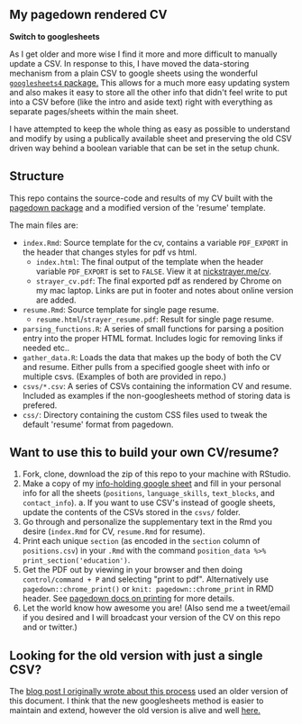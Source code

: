 ## My pagedown rendered CV

__Switch to googlesheets__

As I get older and more wise I find it more and more difficult to manually update a CSV. In response to this, I have moved the data-storing mechanism from a plain CSV to google sheets using the wonderful [`googlesheets4` package.](https://googlesheets4.tidyverse.org/index.html) This allows for a much more easy updating system and also makes it easy to store all the other info that didn't feel write to put into a CSV before (like the intro and aside text) right with everything as separate pages/sheets within the main sheet. 

I have attempted to keep the whole thing as easy as possible to understand and modify by using a publically available sheet and preserving the old CSV driven way behind a boolean variable that can be set in the setup chunk. 


## Structure

This repo contains the source-code and results of my CV built with the [pagedown package](https://pagedown.rbind.io) and a modified version of the 'resume' template. 

The main files are:

- `index.Rmd`: Source template for the cv, contains a variable `PDF_EXPORT` in the header that changes styles for pdf vs html. 
  - `index.html`: The final output of the template when the header variable `PDF_EXPORT` is set to `FALSE`. View it at [nickstrayer.me/cv](http://nickstrayer.me/cv).
  - `strayer_cv.pdf`: The final exported pdf as rendered by Chrome on my mac laptop. Links are put in footer and notes about online version are added. 
- `resume.Rmd`: Source template for single page resume. 
  - `resume.html`/`strayer_resume.pdf`: Result for single page resume.
- `parsing_functions.R`: A series of small functions for parsing a position entry into the proper HTML format. Includes logic for removing links if needed etc..
- `gather_data.R`: Loads the data that makes up the body of both the CV and resume. Either pulls from a specified google sheet with info or multiple csvs. (Examples of both are provided in repo.)
- `csvs/*.csv`: A series of CSVs containing the information CV and resume. Included as examples if the non-googlesheets method of storing data is prefered.  
- `css/`: Directory containing the custom CSS files used to tweak the default 'resume' format from pagedown. 

## Want to use this to build your own CV/resume? 

1. Fork, clone, download the zip of this repo to your machine with RStudio.
2. Make a copy of my [info-holding google sheet](https://docs.google.com/spreadsheets/d/14MQICF2F8-vf8CKPF1m4lyGKO6_thG-4aSwat1e2TWc/edit#gid=1730172225) and fill in your personal info for all the sheets (`positions`, `language_skills`, `text_blocks`, and `contact_info`). 
    a. If you want to use CSV's instead of google sheets, update the contents of the CSVs stored in the `csvs/` folder. 
3. Go through and personalize the supplementary text in the Rmd you desire (`index.Rmd` for CV, `resume.Rmd` for resume).
4. Print each unique `section` (as encoded in the `section` column of `positions.csv`) in your `.Rmd` with the command `position_data %>% print_section('education')`.
5. Get the PDF out by viewing in your browser and then doing `control/command + P` and selecting "print to pdf". Alternatively use `pagedown::chrome_print()` or `knit: pagedown::chrome_print` in RMD header. See [pagedown docs on printing](https://pagedown.rbind.io/#print-to-pdf) for more details.
6. Let the world know how awesome you are! (Also send me a tweet/email if you desired and I will broadcast your version of the CV on this repo and or twitter.)

## Looking for the old version with just a single CSV?

The [blog post I originally wrote about this process](https://livefreeordichotomize.com/2019/09/04/building_a_data_driven_cv_with_r/) used an older version of this document. I think that the new googlesheets method is easier to maintain and extend, however the old version is alive and well [here.](https://github.com/nstrayer/cv/releases/tag/1.0)


